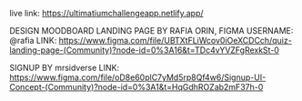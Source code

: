live link: https://ultimatiumchallengeapp.netlify.app/

DESIGN MOODBOARD
LANDING PAGE BY RAFIA ORIN, FIGMA USERNAME: @rafia
LINK: https://www.figma.com/file/UBTXtFLiWcov0iOeXCDCch/quiz-landing-page-(Community)?node-id=0%3A16&t=TDc4vYVZFgRexkSt-0

SIGNUP BY mrsidverse
LINK: https://www.figma.com/file/oD8e60plC7yMd5rp8Qf4w6/Signup-UI-Concept-(Community)?node-id=0%3A1&t=HqGdhROZab2mF37h-0
